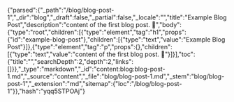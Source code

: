 {"parsed":{"_path":"/blog/blog-post-1","_dir":"blog","_draft":false,"_partial":false,"_locale":"","title":"Example Blog Post","description":"content of the first blog post. 🌺","body":{"type":"root","children":[{"type":"element","tag":"h1","props":{"id":"example-blog-post"},"children":[{"type":"text","value":"Example Blog Post"}]},{"type":"element","tag":"p","props":{},"children":[{"type":"text","value":"content of the first blog post. 🌺"}]}],"toc":{"title":"","searchDepth":2,"depth":2,"links":[]}},"_type":"markdown","_id":"content:blog:blog-post-1.md","_source":"content","_file":"blog/blog-post-1.md","_stem":"blog/blog-post-1","_extension":"md","sitemap":{"loc":"/blog/blog-post-1"}},"hash":"yqq5STPOAj"}